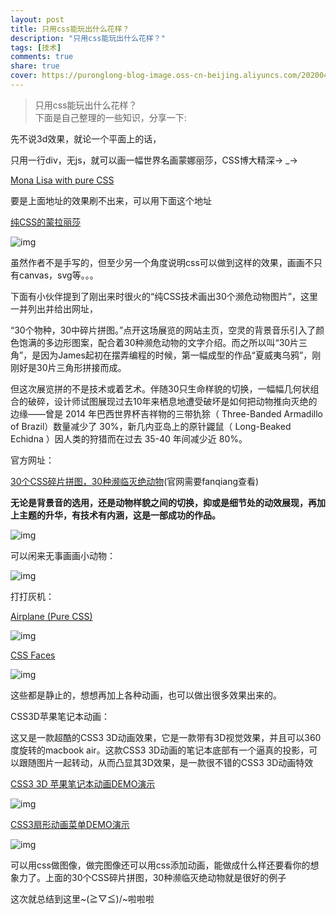 ```yaml
---
layout: post
title: 只用css能玩出什么花样？
description: "只用css能玩出什么花样？"
tags: [技术]
comments: true
share: true
cover: https://puronglong-blog-image.oss-cn-beijing.aliyuncs.com/20200420115014.png
---
```


> 只用css能玩出什么花样？<br  />
> 下面是自己整理的一些知识，分享一下:

先不说3d效果，就论一个平面上的话，

只用一行div，无js，就可以画一幅世界名画蒙娜丽莎，CSS博大精深→ _→

<!-- more -->

[Mona Lisa with pure CSS](http://codepen.io/jaysalvat/pen/HaqBf)

要是上面地址的效果刷不出来，可以用下面这个地址

[纯CSS的蒙拉丽莎](http://runjs.cn/detail/ruahzjkh)

![img](https://puronglong-blog-image.oss-cn-beijing.aliyuncs.com/20200420144106.png)

虽然作者不是手写的，但至少另一个角度说明css可以做到这样的效果，画画不只有canvas，svg等。。。

下面有小伙伴提到了刚出来时很火的“纯CSS技术画出30个濒危动物图片”，这里一并列出并给出网址，

“30个物种，30中碎片拼图。”点开这场展览的网站主页，空灵的背景音乐引入了颜色饱满的多边形图案，配合着30种濒危动物的文字介绍。而之所以叫“30片三角”，是因为James起初在摆弄编程的时候，第一幅成型的作品“夏威夷乌鸦”，刚刚好是30片三角形拼接而成。

但这次展览拼的不是技术或着艺术。伴随30只生命样貌的切换，一幅幅几何状组合的破碎，设计师试图展现过去10年来栖息地遭受破坏是如何把动物推向灭绝的边缘——曾是 2014 年巴西世界杯吉祥物的三带犰狳（ Three-Banded Armadillo of Brazil）数量减少了 30%，新几内亚岛上的原针鼹鼠（ Long-Beaked Echidna ）因人类的狩猎而在过去 35-40 年间减少近 80%。

官方网址：

[30个CSS碎片拼图，30种濒临灭绝动物](http://www.webhek.com/misc-res/species-in-pieces/#)(官网需要fanqiang查看)

**无论是背景音的选用，还是动物样貌之间的切换，抑或是细节处的动效展现，再加上主题的升华，有技术有内涵，这是一部成功的作品。**

![img](https://puronglong-blog-image.oss-cn-beijing.aliyuncs.com/20200420144123.png)

可以闲来无事画画小动物：

![img](https://puronglong-blog-image.oss-cn-beijing.aliyuncs.com/20200420144135.png)

打打灰机：

[Airplane (Pure CSS)](http://codepen.io/dogagenc/pen/xbRKZx)

![img](https://puronglong-blog-image.oss-cn-beijing.aliyuncs.com/20200420144146.png)

[CSS Faces](http://codepen.io/rachel_web/pen/doaPWN)

![img](https://puronglong-blog-image.oss-cn-beijing.aliyuncs.com/20200420144156.png)

这些都是静止的，想想再加上各种动画，也可以做出很多效果出来的。

CSS3D苹果笔记本动画：

这又是一款超酷的CSS3 3D动画效果，它是一款带有3D视觉效果，并且可以360度旋转的macbook air。这款CSS3 3D动画的笔记本底部有一个逼真的投影，可以跟随图片一起转动，从而凸显其3D效果，是一款很不错的CSS3 3D动画特效

[CSS3 3D 苹果笔记本动画DEMO演示](http://www.html5tricks.com/demo/css3-3d-macbook-air/index.html)

![img](https://puronglong-blog-image.oss-cn-beijing.aliyuncs.com/20200420144206.png)

[CSS3扇形动画菜单DEMO演示](http://www.html5tricks.com/demo/css3-sector-menu/index.html)

![img](https://puronglong-blog-image.oss-cn-beijing.aliyuncs.com/20200420144217.png)

可以用css做图像，做完图像还可以用css添加动画，能做成什么样还要看你的想象力了。上面的30个CSS碎片拼图，30种濒临灭绝动物就是很好的例子

这次就总结到这里~\(≧▽≦)/~啦啦啦